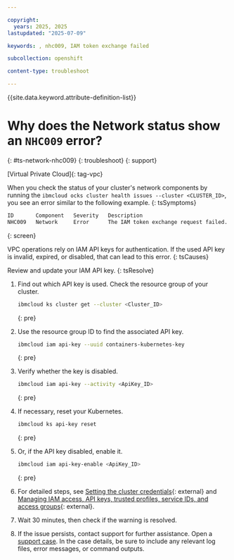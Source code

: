 ```yaml
---

copyright: 
  years: 2025, 2025
lastupdated: "2025-07-09"

keywords: , nhc009, IAM token exchange failed

subcollection: openshift

content-type: troubleshoot

---
```


{{site.data.keyword.attribute-definition-list}}

# Why does the Network status show an `NHC009` error?
{: #ts-network-nhc009}
{: troubleshoot}
{: support}

[Virtual Private Cloud]{: tag-vpc}

When you check the status of your cluster's network components by running the `ibmcloud ocks cluster health issues --cluster <CLUSTER_ID>`, you see an error similar to the following example.
{: tsSymptoms}

```sh
ID       Component   Severity   Description
NHC009   Network     Error      The IAM token exchange request failed.
```
{: screen}

VPC operations rely on IAM API keys for authentication. If the used API key is invalid, expired, or disabled, that can lead to this error.
{: tsCauses}

Review and update your IAM API key.
{: tsResolve}

1. Find out which API key is used. Check the resource group of your cluster.
    ```sh
    ibmcloud ks cluster get --cluster <Cluster_ID>
    ```
    {: pre}

3. Use the resource group ID to find the associated API key.
    ```sh
    ibmcloud iam api-key --uuid containers-kubernetes-key
    ```
    {: pre}
   
5. Verify whether the key is disabled.
    ```sh
    ibmcloud iam api-key --activity <ApiKey_ID>
    ```
    {: pre}
   
7. If necessary, reset your Kubernetes.
    ```sh
    ibmcloud ks api-key reset
    ```
    {: pre}

8. Or, if the API key disabled, enable it.
    ```sh
    ibmcloud iam api-key-enable <ApiKey_ID>
    ```
    {: pre}

9. For detailed steps, see [Setting the cluster credentials](/docs/openshift?topic=openshift-access-creds#api_key_about){: external} and [Managing IAM access, API keys, trusted profiles, service IDs, and access groups](/docs/cli?topic=cli-ibmcloud_commands_iam){: external}.

10. Wait 30 minutes, then check if the warning is resolved.

11. If the issue persists, contact support for further assistance. Open a [support case](/docs/account?topic=account-using-avatar). In the case details, be sure to include any relevant log files, error messages, or command outputs.
